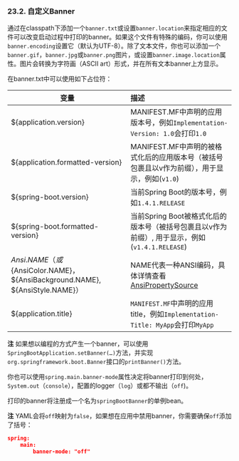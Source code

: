 ### 23.2. 自定义Banner
  
通过在classpath下添加一个`banner.txt`或设置`banner.location`来指定相应的文件可以改变启动过程中打印的banner。如果这个文件有特殊的编码，你可以使用`banner.encoding`设置它（默认为UTF-8）。除了文本文件，你也可以添加一个`banner.gif`，`banner.jpg`或`banner.png`图片，或设置`banner.image.location`属性。图片会转换为字符画（ASCII art）形式，并在所有文本banner上方显示。

在banner.txt中可以使用如下占位符：

| 变量        | 描述     | 
| ----------- | :--------|
|${application.version}|MANIFEST.MF中声明的应用版本号，例如`Implementation-Version: 1.0`会打印`1.0`|
|${application.formatted-version}|MANIFEST.MF中声明的被格式化后的应用版本号（被括号包裹且以v作为前缀），用于显示，例如(`v1.0`)|
|${spring-boot.version}|当前Spring Boot的版本号，例如`1.4.1.RELEASE`|
|${spring-boot.formatted-version}|当前Spring Boot被格式化后的版本号（被括号包裹且以v作为前缀）,  用于显示，例如(`v1.4.1.RELEASE`)|
|${Ansi.NAME}（或${AnsiColor.NAME}，${AnsiBackground.NAME}, ${AnsiStyle.NAME}）|NAME代表一种ANSI编码，具体详情查看[AnsiPropertySource](https://github.com/spring-projects/spring-boot/tree/v1.4.1.RELEASE/spring-boot/src/main/java/org/springframework/boot/ansi/AnsiPropertySource.java)|
|${application.title}|`MANIFEST.MF`中声明的应用title，例如`Implementation-Title: MyApp`会打印`MyApp`|

**注** 如果想以编程的方式产生一个banner，可以使用`SpringBootApplication.setBanner(…)`方法，并实现`org.springframework.boot.Banner`接口的`printBanner()`方法。

你也可以使用`spring.main.banner-mode`属性决定将banner打印到何处，`System.out`（`console`），配置的logger（`log`）或都不输出（`off`)。

打印的banner将注册成一个名为`springBootBanner`的单例bean。

**注** YAML会将`off`映射为`false`，如果想在应用中禁用banner，你需要确保`off`添加了括号：
```json
spring:
    main:
        banner-mode: "off"
```
